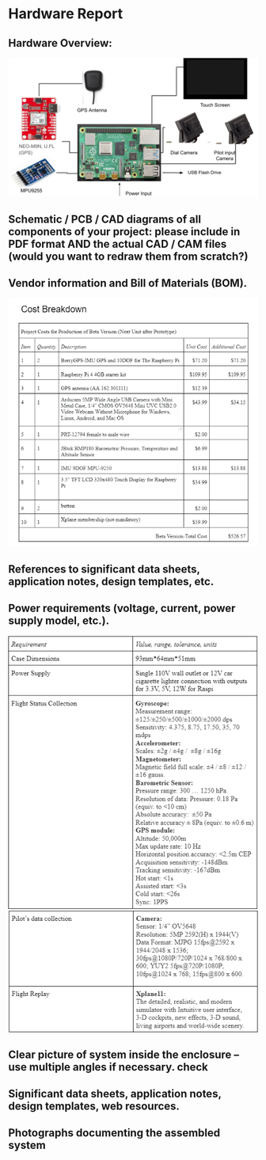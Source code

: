 # Hardware Report
## Hardware Overview:

![](https://github.com/BU-Senior-Design-Aerobatics-Black-Box/BU-Senior-Design-Aerobatics-Black-Box.github.io/blob/main/User%20Manual/hardoverview.png)

## Schematic / PCB / CAD diagrams of all components of your project: please include in PDF format AND the actual CAD / CAM files (would you want to redraw them from scratch?)
## Vendor information and Bill of Materials (BOM).

![](https://github.com/BU-Senior-Design-Aerobatics-Black-Box/BU-Senior-Design-Aerobatics-Black-Box.github.io/blob/main/User%20Manual/Hard_Cost.png)

## References to significant data sheets, application notes, design templates, etc.
## Power requirements (voltage, current, power supply model, etc.).

![](https://github.com/BU-Senior-Design-Aerobatics-Black-Box/BU-Senior-Design-Aerobatics-Black-Box.github.io/blob/main/User%20Manual/Hard_spec.png)
![](https://github.com/BU-Senior-Design-Aerobatics-Black-Box/BU-Senior-Design-Aerobatics-Black-Box.github.io/blob/main/User%20Manual/Hard_spec2.png)


## Clear picture of system inside the enclosure – use multiple angles if necessary. check

## Significant data sheets, application notes, design templates, web resources.
## Photographs documenting the assembled system
